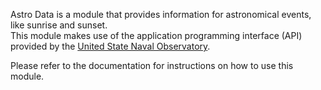 Astro Data is a module that provides information for astronomical events, like sunrise and sunset.</br>
This module makes use of the application programming interface (API) provided by the [United State Naval Observatory](https://aa.usno.navy.mil/data/api).

Please refer to the documentation for instructions on how to use this module.
